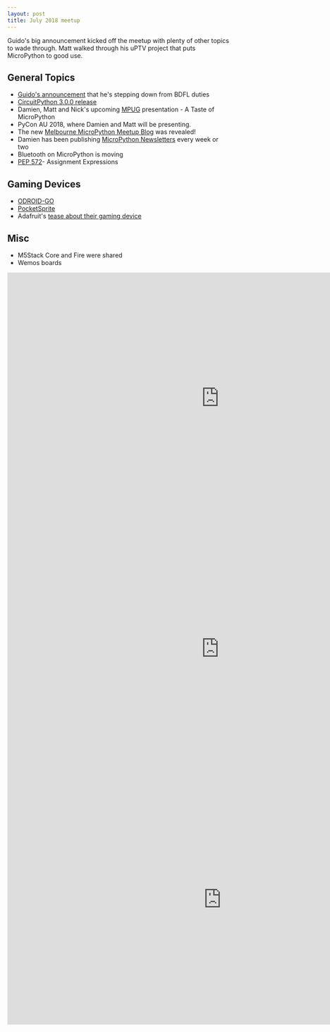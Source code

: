 ```yaml
---
layout: post
title: July 2018 meetup
---
```


Guido's big announcement kicked off the meetup with plenty of other topics to wade through. Matt walked through his uPTV project that puts MicroPython to good use. 

## General Topics
* [Guido's announcement](https://mail.python.org/pipermail/python-committers/2018-July/005664.html) that he's stepping down from BDFL duties
* [CircuitPython 3.0.0 release](https://github.com/adafruit/circuitpython/releases/tag/3.0.0)
* Damien, Matt and Nick's upcoming [MPUG](https://wiki.python.org/moin/MelbournePUG) presentation - A Taste of MicroPython
* PyCon AU 2018, where Damien and Matt will be presenting.
* The new [Melbourne MicroPython Meetup Blog](https://melbournemicropythonmeetup.github.io/) was revealed!
* Damien has been publishing [MicroPython Newsletters](https://forum.micropython.org/viewforum.php?f=19&sid=979e398e3b1a13567e753d55f21a0d25) every week or two
* Bluetooth on MicroPython is moving
* [PEP 572](https://www.python.org/dev/peps/pep-0572/)- Assignment Expressions

## Gaming Devices 
* [ODROID-GO](https://www.hardkernel.com/main/products/prdt_info.php?g_code=G152875062626)
* [PocketSprite](https://pocketsprite.com/)
* Adafruit's [tease about their gaming device](https://blog.adafruit.com/2018/05/25/we-are-making-a-circuitpython-based-gaming-platform-adafruit/)

## Misc
* M5Stack Core and Fire were shared
* Wemos boards

<iframe src="https://docs.google.com/presentation/d/e/2PACX-1vSb3vr_5yta53yvNW-LQHIiJiojJXwd6ymoMuDfh_qxoobz1IlGQCr-u_fwFdcFLL32Y0jARjn3FgUs/embed?start=false&loop=false&delayms=3000" frameborder="0" width="960" height="569" allowfullscreen="true" mozallowfullscreen="true" webkitallowfullscreen="true"></iframe>

<iframe src="https://docs.google.com/presentation/d/e/2PACX-1vTrv20N-jNNk61TGlCgZkERbDntkAy1DQeUodnqtUCG_Eokza16g5LCh977EzGpQlcp21c1l8rw4nc2/embed?start=false&loop=false&delayms=3000" frameborder="0" width="960" height="569" allowfullscreen="true" mozallowfullscreen="true" webkitallowfullscreen="true"></iframe>

<iframe width="969" height="569" src="https://www.youtube.com/embed/Wljn4yYBZ3E" frameborder="0" allow="autoplay; encrypted-media" allowfullscreen></iframe>
